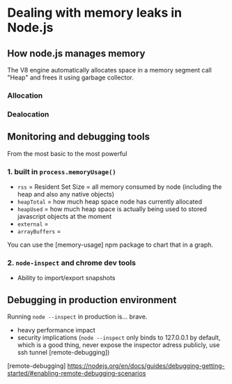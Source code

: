 # Dealing with memory leaks in Node.js


## How node.js manages memory

The V8 engine automatically allocates space in a memory segment call "Heap" and frees it using garbage collector.

### Allocation


### Dealocation


## Monitoring and debugging tools

From the most basic to the most powerful

### 1. built in `process.memoryUsage()`

* `rss` = Resident Set Size = all memory consumed by node (including the heap and also any native objects)
* `heapTotal` = how much heap space node has currently allocated
* `heapUsed` = how much heap space is actually being used to stored javascript objects at the moment
* `external` = 
* `arrayBuffers` = 

You can use the [memory-usage] npm package to chart that in a graph.

### 2. `node-inspect` and chrome dev tools

* Ability to import/export snapshots


## Debugging in production environment

Running `node --inspect` in production is... brave.
 - heavy performance impact
 - security implications (`node --inspect` only binds to 127.0.0.1 by default, which is a good thing, never expose 
   the inspector adress publicly, use ssh tunnel [remote-debugging])
   



[remote-debugging] https://nodejs.org/en/docs/guides/debugging-getting-started/#enabling-remote-debugging-scenarios
